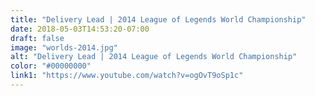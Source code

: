```yaml
---
title: "Delivery Lead | 2014 League of Legends World Championship"
date: 2018-05-03T14:53:20-07:00
draft: false
image: "worlds-2014.jpg"
alt: "Delivery Lead | 2014 League of Legends World Championship"
color: "#00000000"
link1: "https://www.youtube.com/watch?v=ogOvT9oSp1c"
---
```


